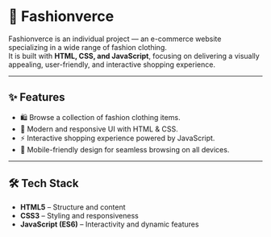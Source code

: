 # 👗 Fashionverce  

Fashionverce is an individual project — an e-commerce website specializing in a wide range of fashion clothing.  
It is built with **HTML, CSS, and JavaScript**, focusing on delivering a visually appealing, user-friendly, and interactive shopping experience.

---

## ✨ Features
- 🛍️ Browse a collection of fashion clothing items.  
- 🎨 Modern and responsive UI with HTML & CSS.  
- ⚡ Interactive shopping experience powered by JavaScript.  
- 📱 Mobile-friendly design for seamless browsing on all devices.  

---

## 🛠️ Tech Stack
- **HTML5** – Structure and content  
- **CSS3** – Styling and responsiveness  
- **JavaScript (ES6)** – Interactivity and dynamic features  
